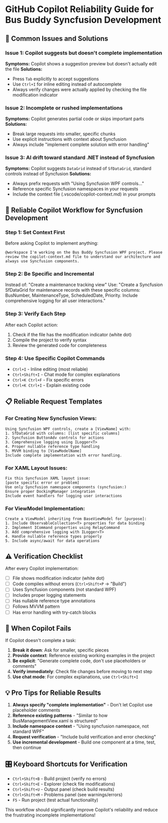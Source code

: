 # GitHub Copilot Reliability Guide for Bus Buddy Syncfusion Development

## 🚨 Common Issues and Solutions

### Issue 1: Copilot suggests but doesn't complete implementation
**Symptoms:** Copilot shows a suggestion preview but doesn't actually edit the file
**Solutions:**
- Press `Tab` explicitly to accept suggestions
- Use `Ctrl+I` for inline editing instead of autocomplete
- Always verify changes were actually applied by checking the file modification indicator

### Issue 2: Incomplete or rushed implementations
**Symptoms:** Copilot generates partial code or skips important parts
**Solutions:**
- Break large requests into smaller, specific chunks
- Use explicit instructions with context about Syncfusion
- Always include "implement complete solution with error handling"

### Issue 3: AI drift toward standard .NET instead of Syncfusion
**Symptoms:** Copilot suggests `DataGrid` instead of `SfDataGrid`, standard controls instead of Syncfusion
**Solutions:**
- Always prefix requests with "Using Syncfusion WPF controls..."
- Reference specific Syncfusion namespaces in your requests
- Include the context file (.vscode/copilot-context.md) in your prompts

## 🎯 Reliable Copilot Workflow for Syncfusion Development

### Step 1: Set Context First
Before asking Copilot to implement anything:
```
@workspace I'm working on the Bus Buddy Syncfusion WPF project. Please review the copilot-context.md file to understand our architecture and always use Syncfusion components.
```

### Step 2: Be Specific and Incremental
Instead of: "Create a maintenance tracking view"
Use: "Create a Syncfusion SfDataGrid for maintenance records with these specific columns: BusNumber, MaintenanceType, ScheduledDate, Priority. Include comprehensive logging for all user interactions."

### Step 3: Verify Each Step
After each Copilot action:
1. Check if the file has the modification indicator (white dot)
2. Compile the project to verify syntax
3. Review the generated code for completeness

### Step 4: Use Specific Copilot Commands
- `Ctrl+I` - Inline editing (most reliable)
- `Ctrl+Shift+I` - Chat mode for complex explanations
- `Ctrl+K Ctrl+F` - Fix specific errors
- `Ctrl+K Ctrl+I` - Explain existing code

## 📋 Reliable Request Templates

### For Creating New Syncfusion Views:
```
Using Syncfusion WPF controls, create a [ViewName] with:
1. SfDataGrid with columns: [list specific columns]
2. Syncfusion ButtonAdv controls for actions
3. Comprehensive logging using ILogger<T>
4. Proper nullable reference type handling
5. MVVM binding to [ViewModelName]
Include complete implementation with error handling.
```

### For XAML Layout Issues:
```
Fix this Syncfusion XAML layout issue:
[paste specific error or problem]
Use only Syncfusion namespace components (syncfusion:)
Ensure proper DockingManager integration
Include event handlers for logging user interactions
```

### For ViewModel Implementation:
```
Create a ViewModel inheriting from BaseViewModel for [purpose]:
1. Include ObservableCollection<T> properties for data binding
2. Implement ICommand properties using RelayCommand
3. Add comprehensive logging with ILogger<T>
4. Handle nullable reference types properly
5. Include async/await for data operations
```

## ⚠️ Verification Checklist

After every Copilot implementation:
- [ ] File shows modification indicator (white dot)
- [ ] Code compiles without errors (`Ctrl+Shift+P` → "Build")
- [ ] Uses Syncfusion components (not standard WPF)
- [ ] Includes proper logging statements
- [ ] Has nullable reference type annotations
- [ ] Follows MVVM pattern
- [ ] Has error handling with try-catch blocks

## 🔧 When Copilot Fails

If Copilot doesn't complete a task:
1. **Break it down**: Ask for smaller, specific pieces
2. **Provide context**: Reference existing working examples in the project
3. **Be explicit**: "Generate complete code, don't use placeholders or comments"
4. **Verify immediately**: Check file changes before moving to next step
5. **Use chat mode**: For complex explanations, use `Ctrl+Shift+I`

## 💡 Pro Tips for Reliable Results

1. **Always specify "complete implementation"** - Don't let Copilot use placeholder comments
2. **Reference existing patterns** - "Similar to how BusManagementView.xaml is structured"
3. **Include namespace context** - "Using syncfusion namespace, not standard WPF"
4. **Request verification** - "Include build verification and error checking"
5. **Use incremental development** - Build one component at a time, test, then continue

## 🎛️ Keyboard Shortcuts for Verification
- `Ctrl+Shift+B` - Build project (verify no errors)
- `Ctrl+Shift+E` - Explorer (check file modifications)
- `Ctrl+Shift+U` - Output panel (check build results)
- `Ctrl+Shift+M` - Problems panel (see warnings/errors)
- `F5` - Run project (test actual functionality)

This workflow should significantly improve Copilot's reliability and reduce the frustrating incomplete implementations!
